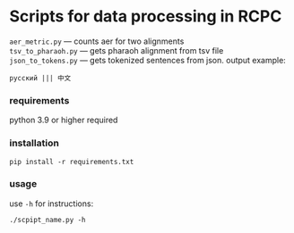 # Scripts for data processing in RCPC

`aer_metric.py` — counts aer for two alignments\
`tsv_to_pharaoh.py` — gets pharaoh alignment from tsv file\
`json_to_tokens.py` — gets tokenized sentences from json. output example:

    русский ||| 中文

### requirements
python 3.9 or higher required

### installation
    pip install -r requirements.txt

### usage
use `-h` for instructions:

    ./scpipt_name.py -h

